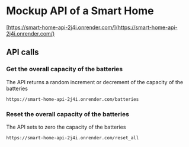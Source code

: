 # Mockup API of a Smart Home

[https://smart-home-api-2j4i.onrender.com/](https://smart-home-api-2j4i.onrender.com/)

## API calls

### Get the overall capacity of the batteries
The API returns a random increment or decrement of the capacity of the batteries
```shell
https://smart-home-api-2j4i.onrender.com/batteries
```
### Reset the overall capacity of the batteries
The API sets to zero the capacity of the batteries
```shell
https://smart-home-api-2j4i.onrender.com/reset_all
```

